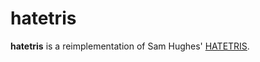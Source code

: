 # hatetris

**hatetris** is a reimplementation of Sam Hughes' [HATETRIS](http://qntm.org/files/hatetris/hatetris.html).
